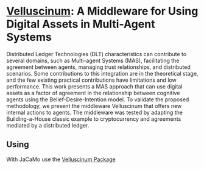 # [Velluscinum](https://velluscinum.chon.group): A Middleware for Using Digital Assets in Multi-Agent Systems

Distributed Ledger Technologies (DLT) characteristics can contribute to several domains, such as Multi-agent Systems (MAS), facilitating the agreement between agents, managing trust relationships, and distributed scenarios. Some contributions to this integration are in the theoretical stage, and the few existing practical contributions have limitations and low performance. This work presents a MAS approach that can use digital assets as a factor of agreement in the relationship between cognitive agents using the Belief-Desire-Intention model. To validate the proposed methodology, we present the middleware Velluscinum that offers new internal actions to agents. The middleware was tested by adapting the Building-a-House classic example to cryptocurrency and agreements mediated by a distributed ledger.

## Using
With JaCaMo use the [Velluscinum Package](https://github.com/chon-group/velluscinum-jcm)
